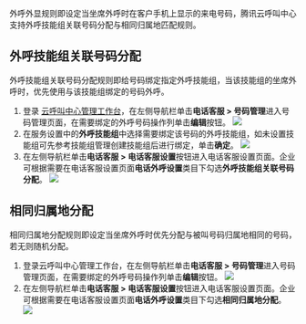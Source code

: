 外呼外显规则即设定当坐席外呼时在客户手机上显示的来电号码，腾讯云呼叫中心支持外呼技能组关联号码分配与相同归属地匹配规则。

## 外呼技能组关联号码分配
外呼技能组关联号码分配规则即给号码绑定指定外呼技能组，当该技能组的坐席外呼时，优先使用与该技能组绑定的号码外呼。
1. 登录 [云呼叫中心管理工作台](https://tccc.qcloud.com/)，在左侧导航栏单击**电话客服 > 号码管理**进入号码管理页面，在需要绑定的外呼号码操作列单击**编辑**按钮。
![](https://qcloudimg.tencent-cloud.cn/raw/9f6444383bdcd0c7c66f8bc96a64943b.png)
2. 在服务设置中的**外呼技能组**中选择需要绑定该号码的外呼技能组，如未设置技能组可先参考技能组管理创建技能组后进行绑定，单击**确定**。
![](https://qcloudimg.tencent-cloud.cn/raw/e373587a41fc61ae6fe0bd30253d2afc.png)
3. 在左侧导航栏单击**电话客服 > 电话客服设置**按钮进入电话客服设置页面。企业可根据需要在电话客服设置页面**电话外呼设置**类目下勾选**外呼技能组关联号码分配**。
![](https://qcloudimg.tencent-cloud.cn/raw/c72de601f9d6bb7eb7f023ed94c586af.png)

## 相同归属地分配
相同归属地分配规则即设定当坐席外呼时优先分配与被叫号码归属地相同的号码，若无则随机分配。
1. 登录云呼叫中心管理工作台，在左侧导航栏单击**电话客服 > 号码管理**进入号码管理页面，在需要绑定的外呼号码操作列单击**编辑**按钮。
![](https://qcloudimg.tencent-cloud.cn/raw/753ee449ff647eb5e4c408e1342cc172.png)
2. 在左侧导航栏单击**电话客服 > 电话客服设置**按钮进入电话客服设置页面。企业可根据需要在电话客服设置页面**电话外呼设置**类目下勾选**相同归属地分配**。
![](https://qcloudimg.tencent-cloud.cn/raw/89912e33f6a5e8643d443ef678cd05fe.png)
